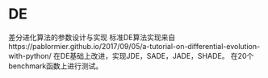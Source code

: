 # DE
差分进化算法的参数设计与实现
标准DE算法实现来自https://pablormier.github.io/2017/09/05/a-tutorial-on-differential-evolution-with-python/
在DE基础上改进，实现JDE，SADE，JADE，SHADE。
在20个benchmark函数上进行测试。
